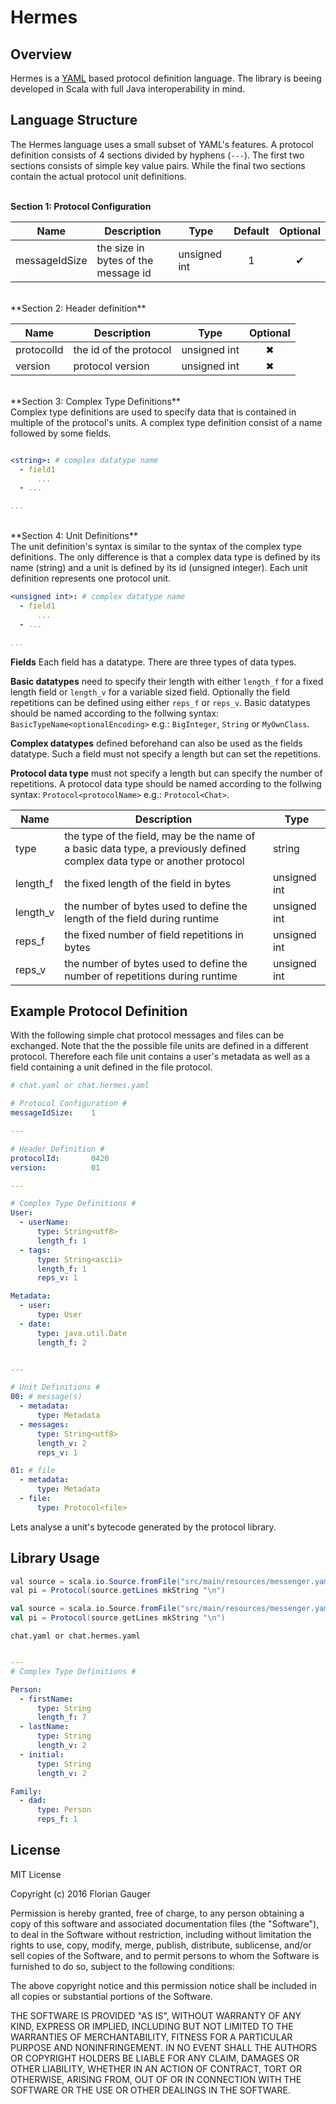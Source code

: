 Hermes
==============
Overview
--------------

Hermes is a [YAML][1] based protocol definition language. The library is beeing developed in Scala with full Java interoperability in mind.

Language Structure
--------------

The Hermes language uses a small subset of YAML's features. A protocol definition consists of 4 sections divided by hyphens (<code>---</code>). The first two sections consists of simple key value pairs. While the final two sections contain the actual protocol unit definitions.
<br>
<br>
 
**Section 1: Protocol Configuration**

| Name | Description | Type | Default | Optional |
| :--: | ----------- | ---- | :-----: | :------: |
| messageIdSize | the size in bytes of the message id | unsigned int | 1 | &#10004; |

<br>
**Section 2: Header definition**

| Name | Description | Type | Optional |
| ---- | ----------- | ---- | :------: |
| protocolId | the id of the protocol | unsigned int | &#10006; |
| version | protocol version | unsigned int | &#10006; |

<br>
**Section 3: Complex Type Definitions**<br>
Complex type definitions are used to specify data that is contained in multiple of the protocol's units.
A complex type definition consist of a name followed by some fields.

```yaml

<string>: # complex datatype name                           
  - field1 
      ...
  - ...

...
```

<br>
**Section 4: Unit Definitions**<br>
The unit definition's syntax is similar to the syntax of the complex type definitions. The only difference is that a complex data type is defined by its name (string) and a unit is defined by its id (unsigned integer). Each unit definition represents one protocol unit.

```yaml
<unsigned int>: # complex datatype name                           
  - field1 
      ...
  - ...

...
```

**Fields**
Each field has a datatype. There are three types of data types. 

**Basic datatypes** need to specify their length with either <code>length_f</code> for a fixed length field or <code>length_v</code> for a variable sized field. Optionally the field repetitions can be defined using either <code>reps_f</code> or <code>reps_v</code>. Basic datatypes should be named according to the follwing syntax: <code>BasicTypeName\<optionalEncoding></code> e.g.: <code>BigInteger</code>, <code>String<utf8></code> or <code>MyOwnClass<utf8></code>.

**Complex datatypes** defined beforehand can also be used as the fields datatype. Such a field must not specify a length but can set the repetitions. 

**Protocol data type** must not specify a length but can specify the number of repetitions. A protocol data type should be named according to the follwing syntax: <code>Protocol\<protocolName></code> e.g.: <code>Protocol\<Chat></code>.

| Name | Description | Type | 
| ---- | ----------- | ---- | 
| type | the type of the field, may be the name of a basic data type, a previously defined complex data type or another protocol | string |
| length_f | the fixed length of the field in bytes | unsigned int |
| length_v | the number of bytes used to define the length of the field during runtime | unsigned int |
| reps_f | the fixed number of field repetitions in bytes | unsigned int |
| reps_v | the number of bytes used to define the number of repetitions during runtime | unsigned int |

Example Protocol Definition
--------------
With the following simple chat protocol messages and files can be exchanged. Note that the the possible file units are defined in a different protocol. Therefore each file unit contains a user's metadata as well as a field containing a unit defined in the file protocol.


```yaml
# chat.yaml or chat.hermes.yaml

# Protocol Configuration #
messageIdSize:    1

---

# Header Definition #
protocolId:       0420
version:          01

---

# Complex Type Definitions #
User:
  - userName:
      type: String<utf8>
      length_f: 1
  - tags:
      type: String<ascii>
      length_f: 1
      reps_v: 1

Metadata:
  - user:
      type: User
  - date:
      type: java.util.Date
      length_f: 2


---

# Unit Definitions #
00: # message(s)
  - metadata:
      type: Metadata
  - messages:
      type: String<utf8>
      length_v: 2
      reps_v: 1

01: # file
  - metadata:
      type: Metadata
  - file:
      type: Protocol<file>
```

 Lets analyse a unit's bytecode generated by the protocol library.

 



Library Usage
--------------














```java
val source = scala.io.Source.fromFile("src/main/resources/messenger.yaml")
val pi = Protocol(source.getLines mkString "\n")
```


```scala
val source = scala.io.Source.fromFile("src/main/resources/messenger.yaml")
val pi = Protocol(source.getLines mkString "\n")
```
<code>chat.yaml or chat.hermes.yaml</code>
```yaml

---
# Complex Type Definitions #

Person:
  - firstName:
      type: String
      length_f: 7
  - lastName:
      type: String
      length_v: 2
  - initial:
      type: String
      length_v: 2

Family:
  - dad:
      type: Person
      reps_f: 1
```


License
--------------

MIT License

Copyright (c) 2016 Florian Gauger

Permission is hereby granted, free of charge, to any person obtaining a copy of this software and associated documentation files (the "Software"), to deal in the Software without restriction, including without limitation the rights to use, copy, modify, merge, publish, distribute, sublicense, and/or sell copies of the Software, and to permit persons to whom the Software is furnished to do so, subject to the following conditions:

The above copyright notice and this permission notice shall be included in all copies or substantial portions of the Software.

THE SOFTWARE IS PROVIDED "AS IS", WITHOUT WARRANTY OF ANY KIND, EXPRESS OR IMPLIED, INCLUDING BUT NOT LIMITED TO THE WARRANTIES OF MERCHANTABILITY, FITNESS FOR A PARTICULAR PURPOSE AND NONINFRINGEMENT. IN NO EVENT SHALL THE AUTHORS OR COPYRIGHT HOLDERS BE LIABLE FOR ANY CLAIM, DAMAGES OR OTHER LIABILITY, WHETHER IN AN ACTION OF CONTRACT, TORT OR OTHERWISE, ARISING FROM, OUT OF OR IN CONNECTION WITH THE SOFTWARE OR THE USE OR OTHER DEALINGS IN THE SOFTWARE.


[1]: http://yaml.org/        "YAML"
